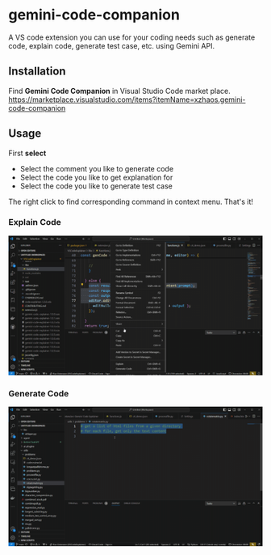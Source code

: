 # gemini-code-companion
A VS code extension you can use for your coding needs such as generate code, explain code, generate test case, etc. using Gemini API. 

## Installation

Find **Gemini Code Companion** in Visual Studio Code market place. https://marketplace.visualstudio.com/items?itemName=xzhaos.gemini-code-companion

## Usage

First **select**
- Select the comment you like to generate code
- Select the code you like to get explanation for
- Select the code you like to generate test case

The right click to find corresponding command in context menu. That's it!

### Explain Code

![Explain code example](https://github.com/xzhaos/gemini-code-companion/blob/main/assets/codeexplain.gif?raw=true)

### Generate Code

![Generate code example](https://github.com/xzhaos/gemini-code-companion/blob/main/assets/gencode.gif?raw=true)

